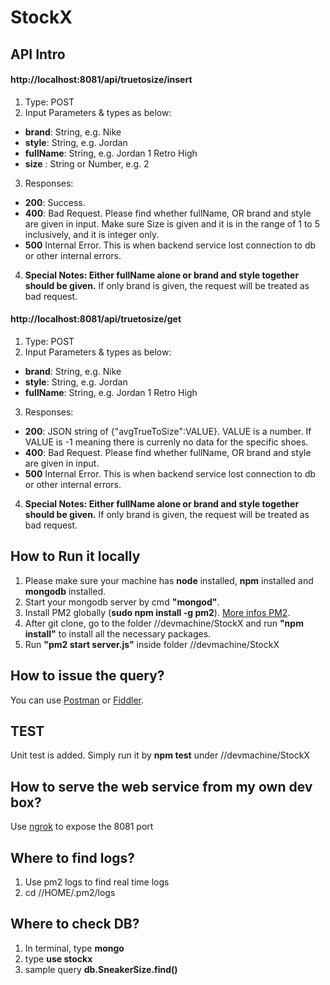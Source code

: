 # StockX

## API Intro
#### http://localhost:8081/api/truetosize/insert
1. Type: POST
2. Input Parameters & types as below: 
* **brand**: String, e.g. Nike
* **style**: String, e.g. Jordan
* **fullName**: String, e.g. Jordan 1 Retro High
* **size** : String or Number, e.g. 2
3. Responses:
* **200**: Success.
* **400**: Bad Request. Please find whether fullName, OR brand and style are given in input. Make sure Size is given and it is in the range of 1 to 5 inclusively, and it is integer only.
* **500**  Internal Error. This is when backend service lost connection to db or other internal errors. 
4. **Special Notes: Either fullName alone or brand and style together should be given.** If only brand is given, the request will be treated as bad request.

#### http://localhost:8081/api/truetosize/get
1. Type: POST
2. Input Parameters & types as below: 
* **brand**: String, e.g. Nike
* **style**: String, e.g. Jordan
* **fullName**: String, e.g. Jordan 1 Retro High
3. Responses:
* **200**: JSON string of {"avgTrueToSize":VALUE}. VALUE is a number. If VALUE is -1 meaning there is currenly no data for the specific shoes.
* **400**: Bad Request. Please find whether fullName, OR brand and style are given in input.
* **500**  Internal Error. This is when backend service lost connection to db or other internal errors.
4. **Special Notes: Either fullName alone or brand and style together should be given.** If only brand is given, the request will be treated as bad request.

## How to Run it locally
1. Please make sure your machine has **node** installed, **npm** installed and **mongodb** installed. 
2. Start your mongodb server by cmd **"mongod"**.
3. Install PM2 globally (**sudo npm install -g pm2**). [More infos PM2](http://pm2.keymetrics.io/).
4. After git clone, go to the folder //devmachine/StockX and run **"npm install"** to install all the necessary packages.
5. Run **"pm2 start server.js"** inside folder //devmachine/StockX

## How to issue the query?
You can use [Postman](https://www.getpostman.com/) or [Fiddler](https://www.telerik.com/fiddler). 

## TEST
Unit test is added. Simply run it by **npm test** under //devmachine/StockX

## How to serve the web service from my own dev box?
Use [ngrok](https://ngrok.com/) to expose the 8081 port

## Where to find logs?
1. Use pm2 logs to find real time logs
2. cd //HOME/.pm2/logs

## Where to check DB?
1. In terminal, type **mongo**
2. type **use stockx**
3. sample query **db.SneakerSize.find()**


